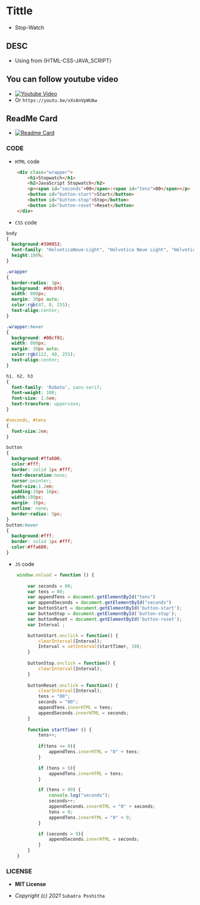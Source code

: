 # Tittle

- Stop-Watch

## DESC

- Using from {HTML-CSS-JAVA_SCRIPT}

## You can follow youtube video

- [![Youtube Video](https://github.com/zeqanpx/Stop-Watch/blob/main/img/img.png)](https://youtu.be/xXs6nVpWUAw)
- Or ``https://youtu.be/xXs6nVpWUAw``

## ReadMe Card

- [![Readme Card](https://github-readme-stats.vercel.app/api/pin/?username=AiDarkEzio&repo=Stop-Watch&theme=nightowl)](https://github.com/AiDarkEzio/Stop-Watch)

### __CODE__

- ``HTML`` code

```html
    <div class="wrapper">
        <h1>Stopwatch</h1>
        <h2>JavaScript Stopwatch</h2>
        <p><span id="seconds">00</span>:<span id="tens">00</span></p>
        <button id="button-start">Start</button>
        <button id="button-stop">Stop</button>
        <button id="button-reset">Reset</button>
    </div> 
```

- ``CSS`` code

```css
body 
{
  background:#390053;
  font-family: "HelveticaNeue-Light", "Helvetica Neue Light", "Helvetica Neue", Helvetica, Arial, "Lucida Grande", sans-serif; 
  height:100%;
}

.wrapper 
{
  border-radius: 3px;
  background: #00c070;
  width: 800px;
  margin: 30px auto;
  color:rgb(47, 0, 255);
  text-align:center;
}

.wrapper:hover
{
  background: #00cf91;
  width: 800px;
  margin: 30px auto;
  color:rgb(122, 40, 255);
  text-align:center;
}

h1, h2, h3 
{
  font-family: 'Roboto', sans-serif;
  font-weight: 100;
  font-size: 2.6em;
  text-transform: uppercase;
}

#seconds, #tens
{
  font-size:2em;
}

button
{
  background:#ffa600;
  color:#fff;
  border: solid 1px #fff;
  text-decoration:none;
  cursor:pointer;
  font-size:1.2em;
  padding:18px 10px;
  width:180px;
  margin: 10px;
  outline: none;
  border-radius: 5px;
}
button:hover
{
  background:#fff;
  border: solid 1px #fff;
  color:#ffa600;
}
```

- ``JS`` code

```js
    window.onload = function () {
  
        var seconds = 00; 
        var tens = 00; 
        var appendTens = document.getElementById("tens")
        var appendSeconds = document.getElementById("seconds")
        var buttonStart = document.getElementById('button-start');
        var buttonStop = document.getElementById('button-stop');
        var buttonReset = document.getElementById('button-reset');
        var Interval ;

        buttonStart.onclick = function() {
            clearInterval(Interval);
            Interval = setInterval(startTimer, 10);
        }
    
        buttonStop.onclick = function() {
            clearInterval(Interval);
        }
    
        buttonReset.onclick = function() {
            clearInterval(Interval);
            tens = "00";
            seconds = "00";
            appendTens.innerHTML = tens;
            appendSeconds.innerHTML = seconds;
        }
    
        function startTimer () {  
            tens++; 
            
            if(tens <= 9){
                appendTens.innerHTML = "0" + tens;
            }

            if (tens > 9){
                appendTens.innerHTML = tens;
            } 

            if (tens > 99) {
                console.log("seconds");
                seconds++;
                appendSeconds.innerHTML = "0" + seconds;
                tens = 0;
                appendTens.innerHTML = "0" + 0;
            }

            if (seconds > 9){
                appendSeconds.innerHTML = seconds;
            }
        }
    }
```

### LICENSE

- **MIT License**

- *Copyright (c) 2021* ``Subadra Poshitha``
